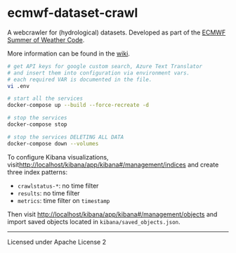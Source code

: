 # ecmwf-dataset-crawl

A webcrawler for (hydrological) datasets.
Developed as part of the [ECMWF Summer of Weather Code](https://esowc.ecmwf.int).

More information can be found in the [wiki](https://github.com/noerw/ecmwf-dataset-crawl/wiki).

```sh
# get API keys for google custom search, Azure Text Translator
# and insert them into configuration via environment vars.
# each required VAR is documented in the file.
vi .env

# start all the services
docker-compose up --build --force-recreate -d

# stop the services
docker-compose stop

# stop the services DELETING ALL DATA
docker-compose down --volumes
```

To configure Kibana visualizations, visit<http://localhost/kibana/app/kibana#/management/indices>
and create three index patterns:

- `crawlstatus-*`: no time filter
- `results`: no time filter
- `metrics`: time filter on `timestamp`

Then visit <http://localhost/kibana/app/kibana#/management/objects>
and import saved objects located in `kibana/saved_objects.json`.

---

Licensed under Apache License 2
